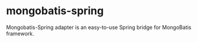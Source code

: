 # mongobatis-spring
Mongobatis-Spring adapter is an easy-to-use Spring bridge for MongoBatis framework.
